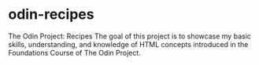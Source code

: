 # odin-recipes
The Odin Project: Recipes
The goal of this project is to showcase my basic skills, understanding, and knowledge of HTML concepts introduced in the Foundations Course of The Odin Project.